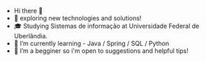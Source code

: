 - Hi there 👋
- 🤔 exploring new technologies and solutions!
- 🎓 Studying Sistemas de informação at Universidade Federal de Uberlândia.
- 🌱 I’m currently learning - Java / Spring / SQL / Python 
- 👯 I’m a begginer so i'm open to suggestions and helpful tips! 

<!--
**Lucas-sfi/Lucas-sfi** is a ✨ _special_ ✨ repository because its `README.md` (this file) appears on your GitHub profile.

Here are some ideas to get you started:

- 🔭 I’m currently working on ...
- 🌱 I’m currently learning ...
- 👯 I’m looking to collaborate on ...
- 🤔 I’m looking for help with ...
- 💬 Ask me about ...
- 📫 How to reach me: ...
- 😄 Pronouns: ...
- ⚡ Fun fact: ...
-->
